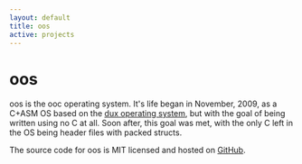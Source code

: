 ```yaml
---
layout: default
title: oos
active: projects
---
```


# oos

oos is the ooc operating system. It's life began in November, 2009, as a C+ASM
OS based on the [dux operating system](http://github.com/RockerMONO/dux), but
with the goal of being written using no C at all. Soon after, this goal was
met, with the only C left in the OS being header files with packed structs.

The source code for oos is MIT licensed and hosted on
[GitHub](http://github.com/tsion/oos).
